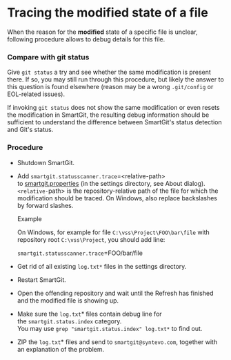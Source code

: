 # Tracing the modified state of a file

When the reason for the **modified** state of a specific file is
unclear, following procedure allows to debug details for this file.

### Compare with git status

Give `git status` a try and see whether the same modification is present
there. If so, you may still run through this procedure, but likely the
answer to this question is found elsewhere (reason may be a wrong
`.git/config` or EOL-related issues).

If invoking `git status` does not show the same modification or even
resets the modification in SmartGit, the resulting debug information
should be sufficient to understand the difference between SmartGit's
status detection and Git's status.

### Procedure

-   Shutdown SmartGit.

-   Add `smartgit.statusscanner.trace`=\<relative-path>
    to [smartgit.properties](System-Properties.md) (in the settings
    directory, see About dialog).  
    `<relative-`path> is the repository-relative path of the file for
    which the modification should be traced. On Windows, also replace
    backslashes by forward slashes.


    Example


    On Windows, for example for file `C:\vss\Project\FOO\bar\file` with
    repository root `C:\vss\Project`, you should add line:

    `smartgit.statusscanner.trace`=FOO/bar/file



-   Get rid of all existing `log.txt*` files in the settings directory.

-   Restart SmartGit.

-   Open the offending repository and wait until the Refresh has
    finished and the modified file is showing up.

-   Make sure the `log.txt`\* files contain debug line for
    the `smartgit.status.index` category.  
    You may use `grep "smartgit.status.index" log.txt*` to find out.

-   ZIP the `log.txt`\* files and send to `smartgit@syntevo.com`,
    together with an explanation of the problem.
